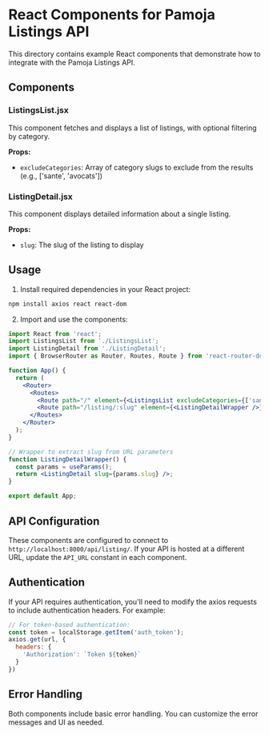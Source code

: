 # React Components for Pamoja Listings API

This directory contains example React components that demonstrate how to integrate with the Pamoja Listings API.

## Components

### ListingsList.jsx

This component fetches and displays a list of listings, with optional filtering by category.

**Props:**
- `excludeCategories`: Array of category slugs to exclude from the results (e.g., ['sante', 'avocats'])

### ListingDetail.jsx

This component displays detailed information about a single listing.

**Props:**
- `slug`: The slug of the listing to display

## Usage

1. Install required dependencies in your React project:

```bash
npm install axios react react-dom
```

2. Import and use the components:

```jsx
import React from 'react';
import ListingsList from './ListingsList';
import ListingDetail from './ListingDetail';
import { BrowserRouter as Router, Routes, Route } from 'react-router-dom';

function App() {
  return (
    <Router>
      <Routes>
        <Route path="/" element={<ListingsList excludeCategories={['sante', 'avocats']} />} />
        <Route path="/listing/:slug" element={<ListingDetailWrapper />} />
      </Routes>
    </Router>
  );
}

// Wrapper to extract slug from URL parameters
function ListingDetailWrapper() {
  const params = useParams();
  return <ListingDetail slug={params.slug} />;
}

export default App;
```

## API Configuration

These components are configured to connect to `http://localhost:8000/api/listing/`. 
If your API is hosted at a different URL, update the `API_URL` constant in each component.

## Authentication

If your API requires authentication, you'll need to modify the axios requests to include 
authentication headers. For example:

```jsx
// For token-based authentication:
const token = localStorage.getItem('auth_token');
axios.get(url, {
  headers: {
    'Authorization': `Token ${token}`
  }
})
```

## Error Handling

Both components include basic error handling. You can customize the error messages and UI as needed.
